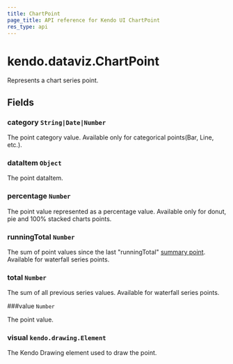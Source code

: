 ```yaml
---
title: ChartPoint
page_title: API reference for Kendo UI ChartPoint
res_type: api
---
```


# kendo.dataviz.ChartPoint

Represents a chart series point.

## Fields

### category `String|Date|Number`

The point category value. Available only for categorical points(Bar, Line, etc.).

### dataItem `Object`

The point dataItem.

### percentage `Number`

The point value represented as a percentage value. Available only for donut, pie and 100% stacked charts points.

### runningTotal `Number`

The sum of point values since the last "runningTotal" [summary point](/api/javascript/dataviz/ui/chart.html#configuration-series.summaryField). Available for waterfall series points.

### total `Number`

The sum of all previous series values. Available for waterfall series points.

###value `Number`

The point value.

### visual `kendo.drawing.Element`

The Kendo Drawing element used to draw the point.